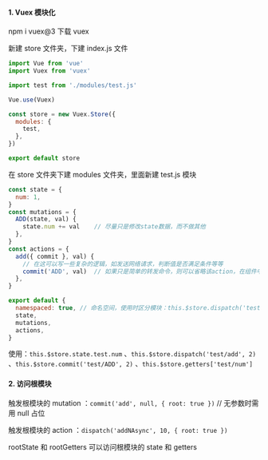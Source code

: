 #### 1. Vuex 模块化

npm i vuex@3 下载 vuex

新建 store 文件夹，下建 index.js 文件

```js
import Vue from 'vue'
import Vuex from 'vuex'

import test from './modules/test.js'

Vue.use(Vuex)

const store = new Vuex.Store({
  modules: {
    test,
  },
})

export default store
```

在 store 文件夹下建 modules 文件夹，里面新建 test.js 模块

```js
const state = {
  num: 1,
}
const mutations = {
  ADD(state, val) {
    state.num += val	// 尽量只是修改state数据，而不做其他
  },
}
const actions = {
  add({ commit }, val) {
    // 在这可以写一些复杂的逻辑，如发送网络请求，判断值是否满足条件等等
    commit('ADD', val)	// 如果只是简单的转发命令，则可以省略该action，在组件中直接commit即可
  },
}

export default {
  namespaced: true, // 命名空间，使用时区分模块：this.$store.dispatch('test/add', 2)
  state,
  mutations,
  actions,
}
```

使用：`this.$store.state.test.num` 、`this.$store.dispatch('test/add', 2)` 、`this.$store.commit('test/ADD', 2)` 、`this.$store.getters['test/num']`



#### 2. 访问根模块

触发根模块的 mutation ：`commit('add', null, { root: true })`  // 无参数时需用 null 占位

触发根模块的 action ：`dispatch('addNAsync', 10, { root: true })`

rootState 和 rootGetters 可以访问根模块的 state 和 getters

